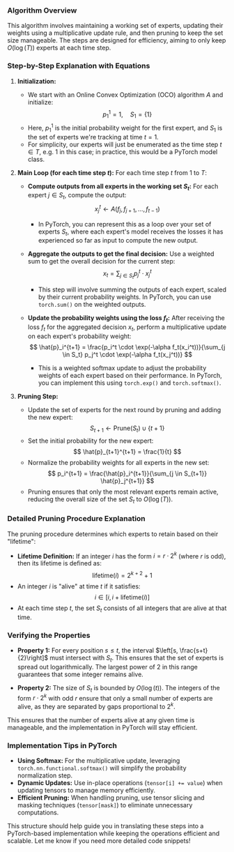 ### Algorithm Overview
This algorithm involves maintaining a working set of experts, updating their weights using a multiplicative update rule, and then pruning to keep the set size manageable. The steps are designed for efficiency, aiming to only keep $O(\log(T))$ experts at each time step.

### Step-by-Step Explanation with Equations

1. **Initialization:**
   - We start with an Online Convex Optimization (OCO) algorithm $A$ and initialize:
     $$
     p_1^1 = 1, \quad S_1 = \{1\}
     $$
   - Here, $p_1^1$ is the initial probability weight for the first expert, and $S_1$ is the set of experts we're tracking at time $t=1$.
   - For simplicity, our experts will just be enumerated as the time step $t \in T$, e.g. 1 in this case; in practice, this would be a PyTorch model class.

2. **Main Loop (for each time step $t$):**
   For each time step $t$ from $1$ to $T$:
   - **Compute outputs from all experts in the working set $S_t$:**
     For each expert $j \in S_t$, compute the output:
     $$
     x_j^t \leftarrow A(f_j, f_{j+1}, \ldots, f_{t-1})
     $$
     - In PyTorch, you can represent this as a loop over your set of experts $S_t$, where each expert's model receives the losses it has experienced so far as input to compute the new output.
  
   - **Aggregate the outputs to get the final decision:**
     Use a weighted sum to get the overall decision for the current step:
     $$
     x_t = \sum_{j \in S_t} p_j^t \cdot x_j^t
     $$
     - This step will involve summing the outputs of each expert, scaled by their current probability weights. In PyTorch, you can use `torch.sum()` on the weighted outputs.

   - **Update the probability weights using the loss $f_t$:**
     After receiving the loss $f_t$ for the aggregated decision $x_t$, perform a multiplicative update on each expert's probability weight:
     $$
     \hat{p}_i^{t+1} = \frac{p_i^t \cdot \exp(-\alpha f_t(x_i^t))}{\sum_{j \in S_t} p_j^t \cdot \exp(-\alpha f_t(x_j^t))}
     $$
     - This is a weighted softmax update to adjust the probability weights of each expert based on their performance. In PyTorch, you can implement this using `torch.exp()` and `torch.softmax()`.

3. **Pruning Step:**
   - Update the set of experts for the next round by pruning and adding the new expert:
     $$
     S_{t+1} \leftarrow \text{Prune}(S_t) \cup \{t + 1\}
     $$
   - Set the initial probability for the new expert:
     $$
     \hat{p}_{t+1}^{t+1} = \frac{1}{t}
     $$
   - Normalize the probability weights for all experts in the new set:
     $$
     p_i^{t+1} = \frac{\hat{p}_i^{t+1}}{\sum_{j \in S_{t+1}} \hat{p}_j^{t+1}}
     $$
   - Pruning ensures that only the most relevant experts remain active, reducing the overall size of the set $S_t$ to $O(\log(T))$.

### Detailed Pruning Procedure Explanation

The pruning procedure determines which experts to retain based on their "lifetime":

- **Lifetime Definition:** If an integer $i$ has the form $i = r \cdot 2^k$ (where $r$ is odd), then its lifetime is defined as:
  $$
  \text{lifetime}(i) = 2^{k+2} + 1
  $$
- An integer $i$ is "alive" at time $t$ if it satisfies:
  $$
  i \in [i, i + \text{lifetime}(i)]
  $$
- At each time step $t$, the set $S_t$ consists of all integers that are alive at that time.

### Verifying the Properties

- **Property 1:** For every position $s \leq t$, the interval $\left[s, \frac{s+t}{2}\right]$ must intersect with $S_t$. This ensures that the set of experts is spread out logarithmically. The largest power of $2$ in this range guarantees that some integer remains alive.

- **Property 2:** The size of $S_t$ is bounded by $O(\log(t))$. The integers of the form $r \cdot 2^k$ with odd $r$ ensure that only a small number of experts are alive, as they are separated by gaps proportional to $2^k$.

This ensures that the number of experts alive at any given time is manageable, and the implementation in PyTorch will stay efficient.

### Implementation Tips in PyTorch

- **Using Softmax:** For the multiplicative update, leveraging `torch.nn.functional.softmax()` will simplify the probability normalization step.
- **Dynamic Updates:** Use in-place operations (`tensor[i] += value`) when updating tensors to manage memory efficiently.
- **Efficient Pruning:** When handling pruning, use tensor slicing and masking techniques (`tensor[mask]`) to eliminate unnecessary computations.

This structure should help guide you in translating these steps into a PyTorch-based implementation while keeping the operations efficient and scalable. Let me know if you need more detailed code snippets!
